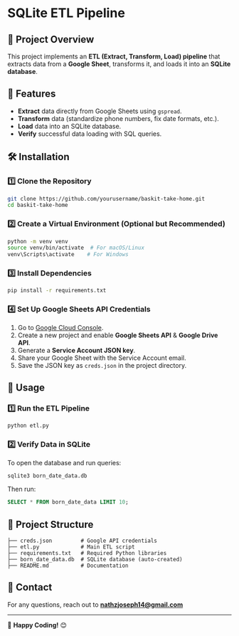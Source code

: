 # SQLite ETL Pipeline

## 🚀 Project Overview
This project implements an **ETL (Extract, Transform, Load) pipeline** that extracts data from a **Google Sheet**, transforms it, and loads it into an **SQLite database**.

## 📌 Features
- **Extract** data directly from Google Sheets using `gspread`.
- **Transform** data (standardize phone numbers, fix date formats, etc.).
- **Load** data into an SQLite database.
- **Verify** successful data loading with SQL queries.

## 🛠 Installation
### 1️⃣ Clone the Repository
```bash
git clone https://github.com/yourusername/baskit-take-home.git
cd baskit-take-home
```

### 2️⃣ Create a Virtual Environment (Optional but Recommended)
```bash
python -m venv venv
source venv/bin/activate  # For macOS/Linux
venv\Scripts\activate    # For Windows
```

### 3️⃣ Install Dependencies
```bash
pip install -r requirements.txt
```

### 4️⃣ Set Up Google Sheets API Credentials
1. Go to [Google Cloud Console](https://console.cloud.google.com/).
2. Create a new project and enable **Google Sheets API** & **Google Drive API**.
3. Generate a **Service Account JSON key**.
4. Share your Google Sheet with the Service Account email.
5. Save the JSON key as `creds.json` in the project directory.

## 🚀 Usage
### 1️⃣ Run the ETL Pipeline
```bash
python etl.py
```

### 2️⃣ Verify Data in SQLite
To open the database and run queries:
```bash
sqlite3 born_date_data.db
```
Then run:
```sql
SELECT * FROM born_date_data LIMIT 10;
```

## 📂 Project Structure
```
├── creds.json         # Google API credentials
├── etl.py             # Main ETL script
├── requirements.txt   # Required Python libraries
├── born_date_data.db  # SQLite database (auto-created)
├── README.md          # Documentation
```
## 📧 Contact
For any questions, reach out to **nathzjoseph14@gmail.com**

---
🚀 **Happy Coding!** 😊

